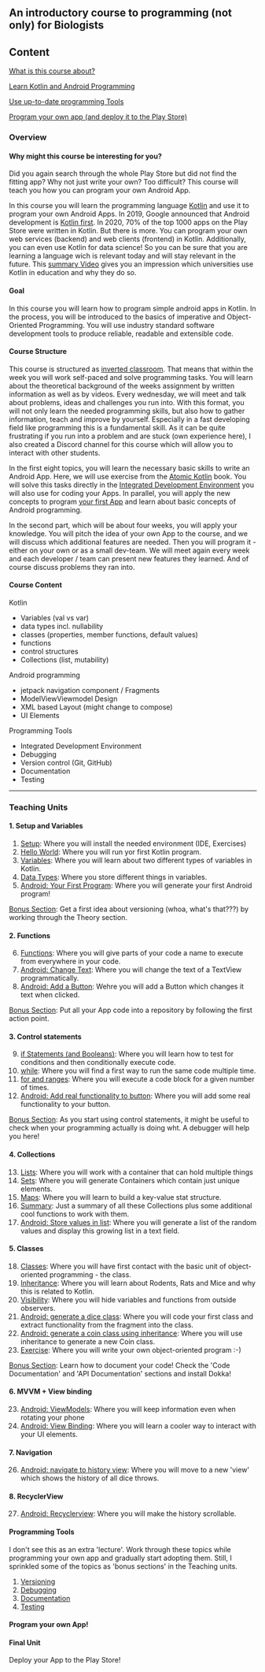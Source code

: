 ## An introductory course to programming (not only) for Biologists

## Content

[What is this course about?](#overview)

[Learn Kotlin and Android Programming](#teaching-units)

[Use up-to-date programming Tools](#programming-tools)

[Program your own app (and deploy it to the Play Store)](#program-your-own-app)


### Overview

#### Why might this course be interesting for you?

Did you again search through the whole Play Store but did not find the fitting app? Why not just write your own? Too difficult? This course will teach you how you can program your own Android App.

In this course you will learn the programming language [Kotlin](https://kotlinlang.org/) and use it to program your own Android Apps. In 2019, Google announced that Android development is [Kotlin first](https://android-developers.googleblog.com/2019/12/androids-commitment-to-kotlin.html). In 2020, 70% of the top 1000 apps on the Play Store were written in Kotlin. But there is more. You can program your own web services (backend) and web clients (frontend) in Kotlin. Additionally, you can even use Kotlin for data science! So you can be sure that you are learning a language wich is relevant today and will stay relevant in the future. This [summary Video](https://www.youtube.com/watch?v=CQlBQ5tfbHE&list=PLlFc5cFwUnmzT4cgLOGJYGnY6j0W2xoFA&index=2) gives you an impression which universities use Kotlin in education and why they do so.

#### Goal

In this course you will learn how to program simple android apps in Kotlin. In the process, you will be introduced to the basics of imperative and Object-Oriented Programming. You will use industry standard software development tools to produce reliable, readable and extensible code.

#### Course Structure

This course is structured as [inverted classroom](https://en.wikipedia.org/wiki/Flipped_classroom). That means that within the week you will work self-paced and solve programming tasks. You will learn about the theoretical background of the weeks assignment by written information as well as by videos. Every wednesday, we will meet and talk about problems, ideas and challenges you run into. With this format, you will not only learn the needed programming skills, but also how to gather information, teach and improve by yourself. Especially in a fast developing field like programming this is a fundamental skill. As it can be quite frustrating if you run into a problem and are stuck (own experience here), I also created a Discord channel for this course which will allow you to interact with other students.

In the first eight topics, you will learn the necessary basic skills to write an Android App. Here, we will use exercise from the [Atomic Kotlin](https://www.atomickotlin.com/) book. You will solve this tasks directly in the [Integrated Development Environment](https://en.wikipedia.org/wiki/Integrated_development_environment) you will also use for coding your Apps. In parallel, you will apply the new concepts to program [your first App](https://github.com/Joerg-Schultz/DiceApp) and learn about basic concepts of Android programming.

In the second part, which will be about four weeks, you will apply your knowledge. You will pitch the idea of your own App to the course, and we will discuss which additional features are needed. Then you will program it - either on your own or as a small dev-team. We will meet again every week and each developer / team can present new features they learned. And of course discuss problems they ran into.

#### Course Content

Kotlin
- Variables (val vs var)
- data types incl. nullability
- classes (properties, member functions, default values)
- functions
- control structures
- Collections (list, mutability)

Android programming
- jetpack navigation component / Fragments
- ModelViewViewmodel Design
- XML based Layout (might change to compose)
- UI Elements

Programming Tools
- Integrated Development Environment
- Debugging
- Version control (Git, GitHub)
- Documentation
- Testing

---

### Teaching Units

#### 1. Setup and Variables

1. [Setup](./Setup/setup.md): Where you will install the needed environment (IDE, Exercises)
2. [Hello World](./HelloWorld/helloworld.md): Where you will run yor first Kotlin program.
3. [Variables](./VariablesAndDataTypes/variables.md): Where you will learn about two different types of variables in Kotlin.
4. [Data Types](./VariablesAndDataTypes/datatypes.md): Where you store different things in variables.
5. [Android: Your First Program](./DiceApp/emptyproject.md): Where you will generate your first Android program!

[Bonus Section](./ProgrammingTools/git.md): Get a first idea about versioning (whoa, what's that???) by working through the Theory section.

#### 2. Functions
6. [Functions](./Functions/functions.md): Where you will give parts of your code a name to execute from everywhere in your code. 
7. [Android: Change Text](./DiceApp/changetext.md): Where you will change the text of a TextView programmatically.
8. [Android: Add a Button](./DiceApp/addbutton.md): Wehre you will add a Button which changes it text when clicked.

[Bonus Section](./ProgrammingTools/git.md): Put all your App code into a repository by following the first action point.

#### 3. Control statements
9. [if Statements (and Booleans)](./ControlStatements/ifstatements.md): Where you will learn how to test for conditions and then conditionally execute code.
10. [while](./ControlStatements/while.md): Where you will find a first way to run the same code multiple time.
11. [for and ranges](./ControlStatements/for.md): Where you will execute a code block for a given number of times.
12. [Android: Add real functionality to button](./DiceApp/addfunctionstobutton.md): Where you will add some real functionality to your button.

[Bonus Section](./ProgrammingTools/debugging.md): As you start using control statements, it might be useful to check when your programming actually is doing wht. A debugger will help you here!

#### 4. Collections
13. [Lists](./Collections/lists.md): Where you will work with a container that can hold multiple things
14. [Sets](./Collections/sets.md): Where you will generate Containers which contain just unique elements.
15. [Maps](./Collections/maps.md): Where you will learn to build a key-value stat structure.
16. [Summary](./Collections/wrap_up.md): Just a summary of all these Collections plus some additional cool functions to work with them.
17. [Android: Store values in list](./DiceApp/randomvaluelist.md): Where you will generate a list of the random values and display this growing list in a text field.

#### 5. Classes
18. [Classes](./Classes/classes.md): Where you will have first contact with the basic unit of object-oriented programming - the class.
19. [Inheritance](./Classes/inheritance.md): Where you will learn about Rodents, Rats and Mice and why this is related to Kotlin.
20. [Visibility](./Classes/visibility.md): Where you will hide variables and functions from outside observers.
21. [Android: generate a dice class](./DiceApp/classes.md): Where you will code your first class and extract functionality from the fragment into the class.
22. [Android: generate a coin class using inheritance](./DiceApp/inheritance.md): Where you will use inheritance to generate a new Coin class.
23. [Exercise](./Classes/animal_farm.md): Where you will write your own object-oriented program :-)
    
[Bonus Section](./ProgrammingTools/documentation.md): Learn how to document your code! Check the 'Code Documentation' and 'API Documentation' sections and install Dokka!

#### 6. MVVM + View binding

23. [Android: ViewModels](./DiceApp/viewmodel.md): Where you will keep information even when rotating your phone
24. [Android: View Binding](./DiceApp/viewbinding.md): Where you will learn a cooler way to interact with your UI elements.


#### 7. Navigation

26. [Android: navigate to history view](./DiceApp/navigation.md): Where you will move to a new 'view' which shows the history of all dice throws.

#### 8. RecyclerView

27. [Android: Recyclerview](./DiceApp/recyclerview.md): Where you will make the history scrollable. 

#### Programming Tools

I don't see this as an extra 'lecture'. Work through these topics while programming your own app and gradually start adopting them. Still, I sprinkled some of the topics as 'bonus sections' in the Teaching units.

1. [Versioning](./ProgrammingTools/git.md)
2. [Debugging](./ProgrammingTools/debugging.md)
3. [Documentation](./ProgrammingTools/documentation.md)
4. [Testing](./ProgrammingTools/testing.md)

#### Program your own App!

#### Final Unit

Deploy your App to the Play Store!
